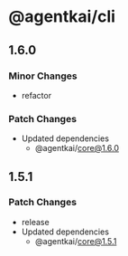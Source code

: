 # @agentkai/cli

## 1.6.0

### Minor Changes

- refactor

### Patch Changes

- Updated dependencies
    - @agentkai/core@1.6.0

## 1.5.1

### Patch Changes

- release
- Updated dependencies
    - @agentkai/core@1.5.1
